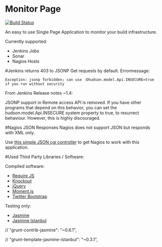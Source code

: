Monitor Page
============

[![Build Status](https://travis-ci.org/afranken/monitoring.png?branch=master)](https://travis-ci.org/afranken/monitoring)

An easy to use Single Page Application to monitor your build infrastructure.

Currently supported:

* Jenkins Jobs
* Sonar
* Nagios Hosts


#Jenkins returns 403 to JSONP Get requests by default.
Errormessage:

`Exception: jsonp forbidden; can use -Dhudson.model.Api.INSECURE=true if you run without security`

From Jenkins Release notes ~1.4:

JSONP support in Remote access API is removed. If you have other programs that depend on this behavior,
you can set the hudson.model.Api.INSECURE system property to true, to resurrect behaviour.
However, this is highly discouraged.

#Nagios JSON Responses
Nagios does not support JSON but responds with XML only.

Use [this simple JSON cgi controller](https://github.com/afranken/status-json) to get Nagios to work with this application.

#Used Third Party Libraries / Software:

Compiled software:

* [Require JS](http://requirejs.org/)
* [Knockout](http://knockoutjs.com/)
* [jQuery](http://jquery.com/)
* [Moment.js](http://momentjs.com/)
* [Twitter Bootstrap](http://getbootstrap.com/)

Testing only:

* [Jasmine](http://jasmine.github.io/)
* [Jasmine Istanbul](https://github.com/gotwarlost/istanbul)


//    "grunt-contrib-jasmine": "~0.6.1",

//    "grunt-template-jasmine-istanbul": "~0.3.1",
